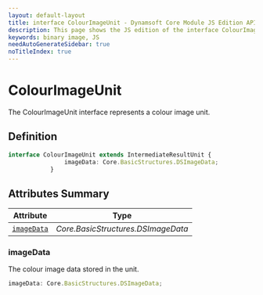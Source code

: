 ```yaml
---
layout: default-layout
title: interface ColourImageUnit - Dynamsoft Core Module JS Edition API Reference
description: This page shows the JS edition of the interface ColourImageUnit in Dynamsoft Core Module.
keywords: binary image, JS
needAutoGenerateSidebar: true
noTitleIndex: true
---
```


# ColourImageUnit

The ColourImageUnit interface represents a colour image unit.

## Definition

```typescript
interface ColourImageUnit extends IntermediateResultUnit {
                imageData: Core.BasicStructures.DSImageData;
            }
```

## Attributes Summary

| Attribute               | Type |
|----------------------|-------------|
| [`imageData`](#imageData) | *Core.BasicStructures.DSImageData* |

### imageData

The colour image data stored in the unit.

```typescript
imageData: Core.BasicStructures.DSImageData;
```